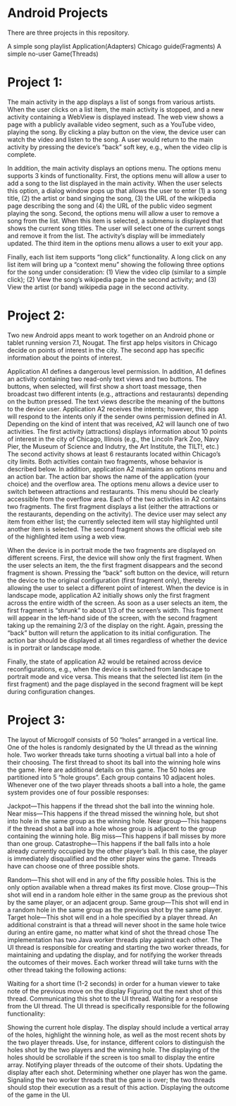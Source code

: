 # Android Projects
There are three projects in this repository.

A simple song playlist Application(Adapters)
Chicago guide(Fragments)
A simple no-user Game(Threads)

# Project 1:

The main activity in the app displays a list of songs from various artists. When the user clicks on a list item, the main activity is stopped, and a new activity containing a WebView is displayed instead. The web view shows a page with a publicly available video segment, such as a YouTube video, playing the song. By clicking a play button on the view, the device user can watch the video and listen to the song. A user would return to the main activity by pressing the device’s “back” soft key, e.g., when the video clip is complete.

In addition, the main activity displays an options menu. The options menu supports 3 kinds of functionality. First, the options menu will allow a user to add a song to the list displayed in the main activity. When the user selects this option, a dialog window pops up that allows the user to enter (1) a song title, (2) the artist or band singing the song, (3) the URL of the wikipedia page describing the song and (4) the URL of the public video segment playing the song. Second, the options menu will allow a user to remove a song from the list. When this item is selected, a submenu is displayed that shows the current song titles. The user will select one of the current songs and remove it from the list. The activity’s display will be immediately updated. The third item in the options menu allows a user to exit your app.

Finally, each list item supports “long click” functionality. A long click on any list item will bring up a “context menu” showing the following three options for the song under consideration: (1) View the video clip (similar to a simple click); (2) View the song’s wikipedia page in the second activity; and (3) View the artist (or band) wikipedia page in the second activity.

# Project 2:

Two new Android apps meant to work together on an Android phone or tablet running version 7.1, Nougat. The first app helps visitors in Chicago decide on points of interest in the city. The second app has specific information about the points of interest.

Application A1 defines a dangerous level permission. In addition, A1 defines an activity containing two read-only text views and two buttons. The buttons, when selected, will first show a short toast message, then broadcast two different intents (e.g., attractions and restaurants) depending on the button pressed. The text views describe the meaning of the buttons to the device user.
Application A2 receives the intents; however, this app will respond to the intents only if the sender owns permission defined in A1. Depending on the kind of intent that was received, A2 will launch one of two activities. The first activity (attractions) displays information about 10 points of interest in the city of Chicago, Illinois (e.g., the Lincoln Park Zoo, Navy Pier, the Museum of Science and Indutry, the Art Institute, the TILT!, etc.) The second activity shows at least 6 restaurants located within Chicago’s city limits. Both activities contain two fragments, whose behavior is described below. In addition, application A2 maintains an options menu and an action bar. The action bar shows the name of the application (your choice) and the overflow area. The options menu allows a device user to switch between attractions and restaurants. This menu should be clearly accessible from the overflow area.
Each of the two activities in A2 contains two fragments. The first fragment displays a list (either the attractions or the restaurants, depending on the activity). The device user may select any item from either list; the currently selected item will stay highlighted until another item is selected. The second fragment shows the official web site of the highlighted item using a web view.

When the device is in portrait mode the two fragments are displayed on different screens. First, the device will show only the first fragment. When the user selects an item, the the first fragment disappears and the second fragment is shown. Pressing the “back” soft button on the device, will return the device to the original configuration (first fragment only), thereby allowing the user to select a different point of interest. When the device is in landscape mode, application A2 initially shows only the first fragment across the entire width of the screen. As soon as a user selects an item, the first fragment is “shrunk” to about 1/3 of the screen’s width. This fragment will appear in the left-hand side of the screen, with the second fragment taking up the remaining 2/3 of the display on the right. Again, pressing the “back” button will return the application to its initial configuration. The action bar should be displayed at all times regardless of whether the device is in portrait or landscape mode.

Finally, the state of application A2 would be retained across device reconfigurations, e.g., when the device is switched from landscape to portrait mode and vice versa. This means that the selected list item (in the first fragment) and the page displayed in the second fragment will be kept during configuration changes.

# Project 3:

The layout of Microgolf consists of 50 “holes” arranged in a vertical line. One of the holes is randomly designated by the UI thread as the winning hole. Two worker threads take turns shooting a virtual ball into a hole of their choosing. The first thread to shoot its ball into the winning hole wins the game. Here are additional details on this game. The 50 holes are partitioned into 5 “hole groups”. Each group contains 10 adjacent holes. Whenever one of the two player threads shoots a ball into a hole, the game system provides one of four possible responses:

Jackpot—This happens if the thread shot the ball into the winning hole.
Near miss—This happens if the thread missed the winning hole, but shot into hole in the same group as the winning hole.
Near group—This happens if the thread shot a ball into a hole whose group is adjacent to the group containing the winning hole.
Big miss—This happens if ball misses by more than one group.
Catastrophe—This happens if the ball falls into a hole already currently occupied by the other player’s ball. In this case, the player is immediately disqualified and the other player wins the game.
Threads have can choose one of three possible shots.

Random—This shot will end in any of the fifty possible holes. This is the only option available when a thread makes its first move.
Close group—This shot will end in a random hole either in the same group as the previous shot by the same player, or an adjacent group.
Same group—This shot will end in a random hole in the same group as the previous shot by the same player.
Target hole—This shot will end in a hole specified by a player thread. An additional constraint is that a thread will never shoot in the same hole twice during an entire game, no matter what kind of shot the thread chose
The implementation has two Java worker threads play against each other. The UI thread is responsible for creating and starting the two worker threads, for maintaining and updating the display, and for notifying the worker threads the outcomes of their moves. Each worker thread will take turns with the other thread taking the following actions:

Waiting for a short time (1-2 seconds) in order for a human viewer to take note of the previous move on the display
Figuring out the next shot of this thread.
Communicating this shot to the UI thread.
Waiting for a response from the UI thread.
The UI thread is specifically responsible for the following functionality:

Showing the current hole display. The display should include a vertical array of the holes, highlight the winning hole, as well as the most recent shots by the two player threads. Use, for instance, different colors to distinguish the holes shot by the two players and the winning hole. The displaying of the holes should be scrollable if the screen is too small to display the entire array.
Notifying player threads of the outcome of their shots.
Updating the display after each shot.
Determining whether one player has won the game.
Signaling the two worker threads that the game is over; the two threads should stop their execution as a result of this action.
Displaying the outcome of the game in the UI.
